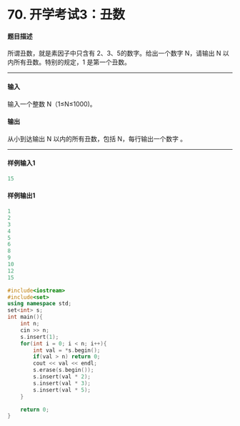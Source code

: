

# 70. 开学考试3：丑数

#### 题目描述

 所谓丑数，就是素因子中只含有 2、3、5的数字。给出一个数字 N，请输出 N 以内所有丑数。特别的规定，1 是第一个丑数。

------

#### 输入

 输入一个整数 N（1≤N≤1000)。

#### 输出

 从小到达输出 N 以内的所有丑数，包括 N，每行输出一个数字 。

------

#### 样例输入1

```c++
15
```

#### 样例输出1

```c++
1
2
3
4
5
6
8
9
10
12
15
```

```c++
#include<iostream>
#include<set>
using namespace std;
set<int> s;
int main(){
    int n;
    cin >> n;
    s.insert(1);
    for(int i = 0; i < n; i++){
        int val = *s.begin();
        if(val > n) return 0;
        cout << val << endl;
        s.erase(s.begin());
        s.insert(val * 2);
        s.insert(val * 3);
        s.insert(val * 5);
    }

    return 0;
}
```

